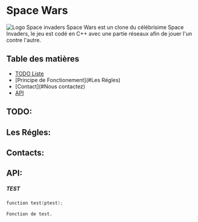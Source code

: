 # Space Wars
![Logo Space invaders](http://i.imgur.com/mDsB7SN.png)
  Space Wars est un clone du célébrisime Space Invaders, le jeu est codé en C++ avec une partie réseaux afin de jouer l'un contre l'autre.

## Table des matières
- [TODO Liste](#TODO)
- [Principe de Fonctionement](#Les Régles)
- [Contact](#Nous contactez)
- [API](#API)



## TODO:

  


## Les Régles:

  

## Contacts:

## API: 


##### TEST
```cpp
function test(ptest);
```
	Fonction de test.

